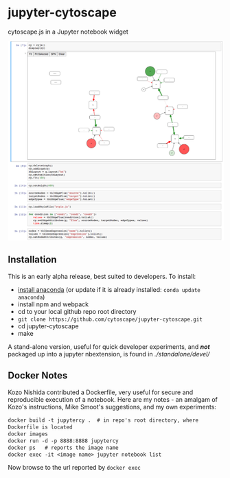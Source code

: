 jupyter-cytoscape
===============================

cytoscape.js in a Jupyter notebook widget

![demo notebook](screenshot.png)

Installation
------------

This is an early alpha release, best suited to developers. To install:

* [install anaconda](https://www.continuum.io/downloads) (or update if it is already installed: `conda update anaconda`)
* install npm and webpack
* cd to your local github repo root directory
* `git clone https://github.com/cytoscape/jupyter-cytoscape.git`
* cd jupyter-cytoscape
* make
    
A stand-alone version, useful for quick developer experiments, and <b><i>not</i></b> packaged up into a jupyter nbextension, is found in <i>./standalone/devel/</i>

Docker Notes
------------
Kozo Nishida contributed a Dockerfile, very useful for secure and reproducible execution of a notebook.
Here are my notes - an amalgam of Kozo's instructions, Mike Smoot's suggestions, and my own experiments:

````
docker build -t jupytercy .  # in repo's root directory, where Dockerfile is located
docker images
docker run -d -p 8888:8888 jupytercy
docker ps   # reports the image name 
docker exec -it <image name> jupyter notebook list
````
Now browse to the url reported by `docker exec`
